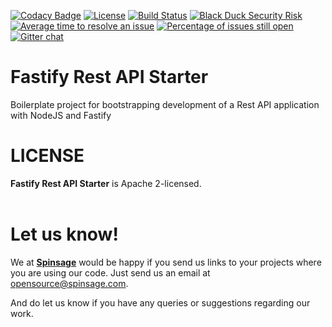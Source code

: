 [![Codacy Badge](https://api.codacy.com/project/badge/Grade/83fd4f36570843808fb419f01d437ef4)](https://app.codacy.com/gh/spinsage/fastify-js-starter-rest?utm_source=github.com&utm_medium=referral&utm_content=spinsage/fastify-js-starter-rest&utm_campaign=Badge_Grade)
[![License](https://img.shields.io/badge/License-Apache%202.0-blue.svg)](https://opensource.org/licenses/Apache-2.0)
[![Build Status](https://travis-ci.com/spinsage/fastify-js-starter-rest.svg?branch=main)](https://travis-ci.com/spinsage/fastify-js-starter-rest)
[![Black Duck Security Risk](https://copilot.blackducksoftware.com/github/repos/spinsage/fastify-js-starter-rest/branches/main/badge-risk.svg)](https://copilot.blackducksoftware.com/github/repos/spinsage/fastify-js-starter-rest/branches/main)
[![Average time to resolve an issue](http://isitmaintained.com/badge/resolution/spinsage/fastify-js-starter-rest.svg)](http://isitmaintained.com/project/spinsage/fastify-js-starter-rest "Average time to resolve an issue")
[![Percentage of issues still open](http://isitmaintained.com/badge/open/spinsage/fastify-js-starter-rest.svg)](http://isitmaintained.com/project/spinsage/fastify-js-starter-rest "Percentage of issues still open")
[![Gitter chat](https://badges.gitter.im/gitterHQ/gitter.png)](https://gitter.im/spinsage/community)

# Fastify Rest API Starter
Boilerplate project for bootstrapping development of a Rest API application with NodeJS and Fastify

# LICENSE
**Fastify Rest API Starter** is Apache 2-licensed.
<br><br>

# Let us know!
We at [**Spinsage**](https://www.spinsage.com/) would be happy if you send us links to your projects where you are using our code. Just send us an email at opensource@spinsage.com. 

And do let us know if you have any queries or suggestions regarding our work.
